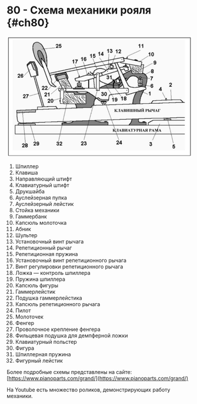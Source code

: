 # 80 - Схема механики рояля {#ch80}

![Устройство механики рояля](images/piano_mechanics.png)

1. Шпиллер
2. Клавиша
3. Направляющий штифт
4. Клавиатурный штифт
5. Друкшайба
6. Ауслейзерная пупка
7. Ауслейзерный лейстик
8. Стойка механики
9. Гаммербанк
10. Капсюль молоточка
11. Абник
12. Шультер
13. Установочный винт рычага
14. Репетиционный рычаг
15. Репетиционная пружина
16. Установочный винт репетиционного рычага
17. Винт регулировки репетиционного рычага
18. Ложка — контроль шпиллера
19. Пружина шпиллера
20. Капсюль фигуры
21. Гаммерлейстик
22. Подушка гаммерлейстика
23. Капсюль репетиционного рычага
24. Пилот
25. Молоточек
26. Фенгер
27. Проволочное крепление фенгера
28. Фильцевая подушка для демпферной ложки
29. Клавиатурный польстер
30. Фигура
31. Шпиллерная пружина
32. Фигурный лейстик

Более подробные схемы представлены на сайте: [https://www.pianoparts.com/grand/](https://www.pianoparts.com/grand/)

На Youtube есть множество роликов, демонстрирующих работу механики.
